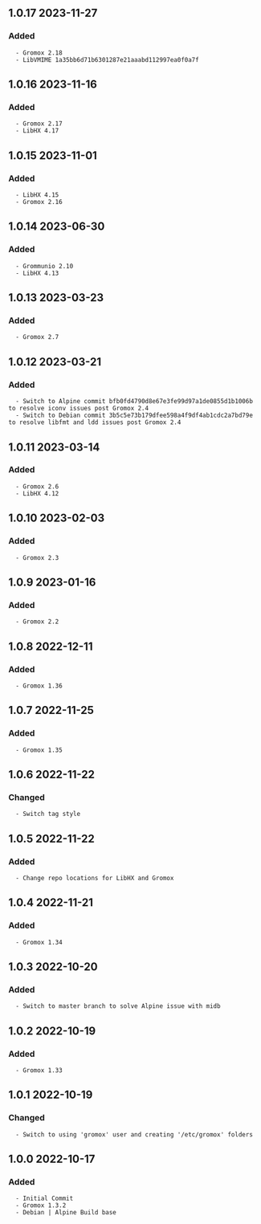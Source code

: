 ## 1.0.17 2023-11-27 <dave at tiredofit dot ca>

   ### Added
      - Gromox 2.18
      - LibVMIME 1a35bb6d71b6301287e21aaabd112997ea0f0a7f


## 1.0.16 2023-11-16 <dave at tiredofit dot ca>

   ### Added
      - Gromox 2.17
      - LibHX 4.17


## 1.0.15 2023-11-01 <dave at tiredofit dot ca>

   ### Added
      - LibHX 4.15
      - Gromox 2.16


## 1.0.14 2023-06-30 <dave at tiredofit dot ca>

   ### Added
      - Grommunio 2.10
      - LibHX 4.13


## 1.0.13 2023-03-23 <dave at tiredofit dot ca>

   ### Added
      - Gromox 2.7


## 1.0.12 2023-03-21 <dave at tiredofit dot ca>

   ### Added
      - Switch to Alpine commit bfb0fd4790d8e67e3fe99d97a1de0855d1b1006b to resolve iconv issues post Gromox 2.4
      - Switch to Debian commit 3b5c5e73b179dfee598a4f9df4ab1cdc2a7bd79e to resolve libfmt and ldd issues post Gromox 2.4


## 1.0.11 2023-03-14 <dave at tiredofit dot ca>

   ### Added
      - Gromox 2.6
      - LibHX 4.12


## 1.0.10 2023-02-03 <dave at tiredofit dot ca>

   ### Added
      - Gromox 2.3


## 1.0.9 2023-01-16 <dave at tiredofit dot ca>

   ### Added
      - Gromox 2.2


## 1.0.8 2022-12-11 <dave at tiredofit dot ca>

   ### Added
      - Gromox 1.36


## 1.0.7 2022-11-25 <dave at tiredofit dot ca>

   ### Added
      - Gromox 1.35


## 1.0.6 2022-11-22 <dave at tiredofit dot ca>

   ### Changed
      - Switch tag style


## 1.0.5 2022-11-22 <dave at tiredofit dot ca>

   ### Added
      - Change repo locations for LibHX and Gromox


## 1.0.4 2022-11-21 <dave at tiredofit dot ca>

   ### Added
      - Gromox 1.34


## 1.0.3 2022-10-20 <dave at tiredofit dot ca>

   ### Added
      - Switch to master branch to solve Alpine issue with midb


## 1.0.2 2022-10-19 <dave at tiredofit dot ca>

   ### Added
      - Gromox 1.33


## 1.0.1 2022-10-19 <dave at tiredofit dot ca>

   ### Changed
      - Switch to using 'gromox' user and creating '/etc/gromox' folders


## 1.0.0 2022-10-17 <dave at tiredofit dot ca>

   ### Added
      - Initial Commit
      - Gromox 1.3.2
      - Debian | Alpine Build base


